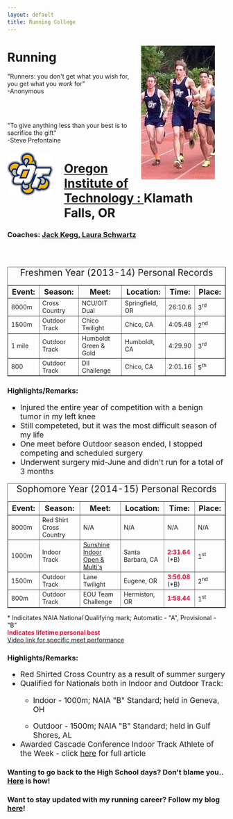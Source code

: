 ```yaml
---
layout: default
title: Running College
---
```

<div class="jumbotron">
  <img src="Data/media/images/humboldt.jpeg" style="float:right; margin: -10px 25px 25px 0px" class="thumbnail">
  <h1> Running </h1>
  <p> "Runners: you don't get what you wish for, you get what you <i>work</i> for" <br> -Anonymous </p>
  <br><br>
  <p> "To give anything less than your best is to sacrifice the gift" <br> -Steve Prefontaine </p>
</div>
<a href="http://www.oit.edu/">
  <img src="Data/media/images/OT.jpg" style="float:left; margin: 5px 25px 25px 0px" class="thumbnail">
</a>
<h1> <a href="http://www.athletic.net/TrackAndField/Athlete.aspx?AID=6143155"> Oregon Institute of Technology : </a> Klamath Falls, OR </h1>
<h3> Coaches: <a href="http://www.oit.edu/athletics/mens-sports/cross-country/coaches">Jack Kegg, Laura Schwartz</a> </h3>
<br><br>
<div class="jumbotron">
  <table border="1" style="width:100%" class="table-striped table">
    <caption style="font-size:150%">Freshmen Year (2013-14) Personal Records</caption>
    <tr style="font-size:125%">
      <th> Event: </th>
      <th> Season: </th>
      <th> Meet: </th>
      <th> Location: </th>
      <th> Time: </th>
      <th> Place: </th>
    </tr>
    <tr>
      <td> 8000m </td>
      <td> Cross Country </td>
      <td> NCU/OIT Dual </td>
      <td> Springfield, OR </td>
      <td> 26:10.6 </td>
      <td> 3<sup>rd</sup> </td>
    </tr>
    <tr>
      <td> 1500m </td>
      <td> Outdoor Track </td>
      <td> Chico Twilight </td>
      <td> Chico, CA </td>
      <td> 4:05.48 </td>
      <td> 2<sup>nd</sup> </td>
    </tr>
    <tr>
      <td> 1 mile </td>
      <td> Outdoor Track </td>
      <td> Humboldt Green & Gold </td>
      <td> Humboldt, CA </td>
      <td> 4:29.90 </td>
      <td> 3<sup>rd</sup> </td>
    </tr>
    <tr>
      <td> 800 </td>
      <td> Outdoor Track </td>
      <td> DII Challenge </td>
      <td> Chico, CA </td>
      <td> 2:01.16 </td>
      <td> 5<sup>th</sup> </td>
    </tr>
  </table>
  <h3><b> Highlights/Remarks: </b></h3>
    <ul style="font-size:125%">
      <li> Injured the entire year of competition with a benign tumor in my left knee </li>
      <li> Still competeted, but it was the most difficult season of my life </li>
      <li> One meet before Outdoor season ended, I stopped competing and scheduled surgery </li>
      <li> Underwent surgery mid-June and didn't run for a total of 3 months </li>
    </ul> 
  <table border="1" style="width:100%" class="table-striped table">
    <caption style="font-size:150%">Sophomore Year (2014-15) Personal Records</caption>
    <tr style="font-size:125%">
      <th> Event: </th>
      <th> Season: </th>
      <th> Meet: </th>
      <th> Location: </th>
      <th> Time: </th>
      <th> Place: </th>
    </tr>
    <tr>
      <td> 8000m </td>
      <td> Red Shirt Cross Country </td>
      <td> N/A </td>
      <td> N/A </td>
      <td> N/A </td>
      <td> N/A </td>
    </tr>
    <tr>
      <td> 1000m </td>
      <td> Indoor Track </td>
      <td> <a href="http://portal.stretchinternet.com/westmont/portal.htm?eventId=200004&streamType=video">Sunshine Indoor Open & Multi's</a> </td>
      <td> Santa Barbara, CA </td>
      <td> <b style="color:crimson"> 2:31.64 </b> (*B) </td>
      <td> 1<sup>st</sup> </td>
    </tr>
    <tr>
      <td> 1500m </td>
      <td> Outdoor Track </td>
      <td> Lane Twilight </td>
      <td> Eugene, OR </td>
      <td> <b style="color:crimson"> 3:56.08 </b> (*B) </td>
      <td> 2<sup>nd</sup> </td>
    </tr>
    <tr>
      <td> 800m </td>
      <td> Outdoor Track </td>
      <td> EOU Team Challenge </td>
      <td> Hermiston, OR </td>
      <td style="color:crimson"> <b>1:58.44</b> </td>
      <td> 1<sup>st</sup> </td>
    </tr>
  </table>
    <p> * Indicitates NAIA National Qualifying mark; Automatic - "A", Provisional - "B" <br><b style="color:crimson">Indicates lifetime personal best</b> <br><a href="#"> Video link for specific meet performance</a> </p>
  <h3><b> Highlights/Remarks: </b></h3>
    <ul style="font-size:125%">
      <li> Red Shirted Cross Country as a result of summer surgery </li>
      <li> Qualified for Nationals both in Indoor and Outdoor Track: </li>
      <ul>
      <li { text-indent:-5px }> Indoor - 1000m; NAIA "B" Standard; held in Geneva, OH </li>
      </ul>
      <ul>
      <li { text-indent:-5px }> Outdoor - 1500m; NAIA "B" Standard; held in Gulf Shores, AL </li>
      </ul>
      <li> Awarded Cascade Conference Indoor Track Athlete of the Week - click <a href="http://www.cascadeconference.org/awards.aspx?aow=735">here</a> for full article </li>
    </ul>
  <h3> Wanting to go back to the High School days? Don't blame you.. <a href="running_hs.html">Here</a> is how! </h3>
  <h3> Want to stay updated with my running career? Follow my blog <a href="runningblog.html">here</a>! </h3>
</div>